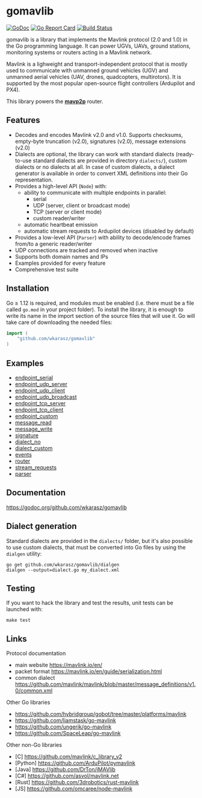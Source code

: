 
# gomavlib

[![GoDoc](https://godoc.org/github.com/wkarasz/gomavlib?status.svg)](https://godoc.org/github.com/wkarasz/gomavlib)
[![Go Report Card](https://goreportcard.com/badge/github.com/wkarasz/gomavlib)](https://goreportcard.com/report/github.com/wkarasz/gomavlib)
[![Build Status](https://travis-ci.org/wkarasz/gomavlib.svg?branch=master)](https://travis-ci.org/wkarasz/gomavlib)

gomavlib is a library that implements the Mavlink protocol (2.0 and 1.0) in the Go programming language. It can power UGVs, UAVs, ground stations, monitoring systems or routers acting in a Mavlink network.

Mavlink is a lighweight and transport-independent protocol that is mostly used to communicate with unmanned ground vehicles (UGV) and unmanned aerial vehicles (UAV, drones, quadcopters, multirotors). It is supported by the most popular open-source flight controllers (Ardupilot and PX4).

This library powers the [**mavp2p**](https://github.com/wkarasz/mavp2p) router.

## Features

* Decodes and encodes Mavlink v2.0 and v1.0. Supports checksums, empty-byte truncation (v2.0), signatures (v2.0), message extensions (v2.0)
* Dialects are optional, the library can work with standard dialects (ready-to-use standard dialects are provided in directory `dialects/`), custom dialects or no dialects at all. In case of custom dialects, a dialect generator is available in order to convert XML definitions into their Go representation.
* Provides a high-level API (`Node`) with:
  * ability to communicate with multiple endpoints in parallel:
    * serial
    * UDP (server, client or broadcast mode)
    * TCP (server or client mode)
    * custom reader/writer
  * automatic heartbeat emission
  * automatic stream requests to Ardupilot devices (disabled by default)
* Provides a low-level API (`Parser`) with ability to decode/encode frames from/to a generic reader/writer
* UDP connections are tracked and removed when inactive
* Supports both domain names and IPs
* Examples provided for every feature
* Comprehensive test suite

## Installation

Go &ge; 1.12 is required, and modules must be enabled (i.e. there must be a file called `go.mod` in your project folder). To install the library, it is enough to write its name in the import section of the source files that will use it. Go will take care of downloading the needed files:
```go
import (
    "github.com/wkarasz/gomavlib"
)
```

## Examples

* [endpoint_serial](example/endpoint_serial.go)
* [endpoint_udp_server](example/endpoint_udp_server.go)
* [endpoint_udp_client](example/endpoint_udp_client.go)
* [endpoint_udp_broadcast](example/endpoint_udp_broadcast.go)
* [endpoint_tcp_server](example/endpoint_tcp_server.go)
* [endpoint_tcp_client](example/endpoint_tcp_client.go)
* [endpoint_custom](example/endpoint_custom.go)
* [message_read](example/message_read.go)
* [message_write](example/message_write.go)
* [signature](example/signature.go)
* [dialect_no](example/dialect_no.go)
* [dialect_custom](example/dialect_custom.go)
* [events](example/events.go)
* [router](example/router.go)
* [stream_requests](example/stream_requests.go)
* [parser](example/parser.go)

## Documentation

https://godoc.org/github.com/wkarasz/gomavlib

## Dialect generation

Standard dialects are provided in the `dialects/` folder, but it's also possible to use custom dialects, that must be converted into Go files by using the `dialgen` utility:
```
go get github.com/wkarasz/gomavlib/dialgen
dialgen --output=dialect.go my_dialect.xml
```

## Testing

If you want to hack the library and test the results, unit tests can be launched with:
```
make test
```

## Links

Protocol documentation
* main website https://mavlink.io/en/
* packet format https://mavlink.io/en/guide/serialization.html
* common dialect https://github.com/mavlink/mavlink/blob/master/message_definitions/v1.0/common.xml

Other Go libraries
* https://github.com/hybridgroup/gobot/tree/master/platforms/mavlink
* https://github.com/liamstask/go-mavlink
* https://github.com/ungerik/go-mavlink
* https://github.com/SpaceLeap/go-mavlink

Other non-Go libraries
* [C] https://github.com/mavlink/c_library_v2
* [Python] https://github.com/ArduPilot/pymavlink
* [Java] https://github.com/DrTon/jMAVlib
* [C#] https://github.com/asvol/mavlink.net
* [Rust] https://github.com/3drobotics/rust-mavlink
* [JS] https://github.com/omcaree/node-mavlink
